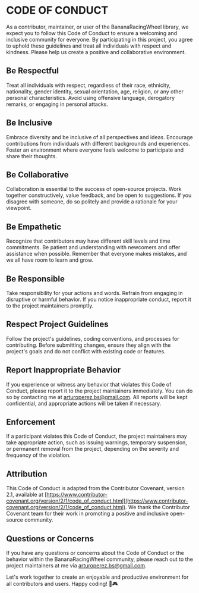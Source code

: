# CODE OF CONDUCT
As a contributor, maintainer, or user of the BananaRacingWheel library, we expect you to follow this Code of Conduct to ensure a welcoming and inclusive community for everyone. By participating in this project, you agree to uphold these guidelines and treat all individuals with respect and kindness. Please help us create a positive and collaborative environment.

## Be Respectful
Treat all individuals with respect, regardless of their race, ethnicity, nationality, gender identity, sexual orientation, age, religion, or any other personal characteristics. Avoid using offensive language, derogatory remarks, or engaging in personal attacks.

## Be Inclusive
Embrace diversity and be inclusive of all perspectives and ideas. Encourage contributions from individuals with different backgrounds and experiences. Foster an environment where everyone feels welcome to participate and share their thoughts.

## Be Collaborative
Collaboration is essential to the success of open-source projects. Work together constructively, value feedback, and be open to suggestions. If you disagree with someone, do so politely and provide a rationale for your viewpoint.

## Be Empathetic
Recognize that contributors may have different skill levels and time commitments. Be patient and understanding with newcomers and offer assistance when possible. Remember that everyone makes mistakes, and we all have room to learn and grow.

## Be Responsible
Take responsibility for your actions and words. Refrain from engaging in disruptive or harmful behavior. If you notice inappropriate conduct, report it to the project maintainers promptly.

## Respect Project Guidelines
Follow the project's guidelines, coding conventions, and processes for contributing. Before submitting changes, ensure they align with the project's goals and do not conflict with existing code or features.

## Report Inappropriate Behavior
If you experience or witness any behavior that violates this Code of Conduct, please report it to the project maintainers immediately. You can do so by contacting me at [arturoperez.bs@gmail.com](arturoperez.bs@gmail.com). All reports will be kept confidential, and appropriate actions will be taken if necessary.

## Enforcement
If a participant violates this Code of Conduct, the project maintainers may take appropriate action, such as issuing warnings, temporary suspension, or permanent removal from the project, depending on the severity and frequency of the violation.

## Attribution
This Code of Conduct is adapted from the Contributor Covenant, version 2.1, available at [https://www.contributor-covenant.org/version/2/1/code_of_conduct.html](https://www.contributor-covenant.org/version/2/1/code_of_conduct.html). We thank the Contributor Covenant team for their work in promoting a positive and inclusive open-source community.

## Questions or Concerns
If you have any questions or concerns about the Code of Conduct or the behavior within the BananaRacingWheel community, please reach out to the project maintainers at me via [arturoperez.bs@gmail.com](arturoperez.bs@gmail.com).

Let's work together to create an enjoyable and productive environment for all contributors and users. Happy coding! 🍌🎮